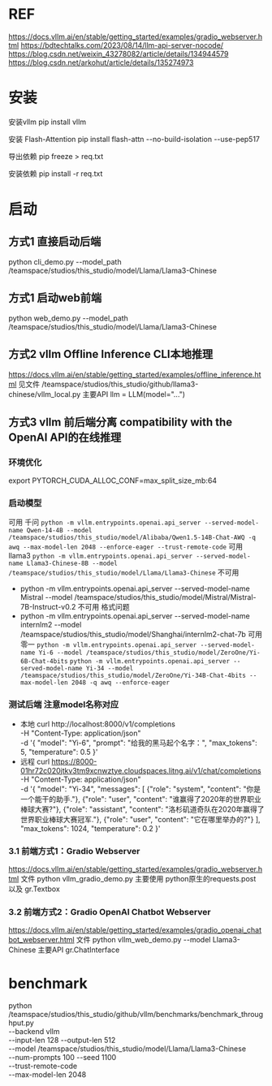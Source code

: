 # REF
https://docs.vllm.ai/en/stable/getting_started/examples/gradio_webserver.html
https://bdtechtalks.com/2023/08/14/llm-api-server-nocode/
https://blog.csdn.net/weixin_43278082/article/details/134944579
https://blog.csdn.net/arkohut/article/details/135274973


# 安装
安装vllm
pip install vllm

安装 Flash-Attention
pip install flash-attn --no-build-isolation --use-pep517

导出依赖
pip freeze > req.txt

安装依赖
pip install -r req.txt


# 启动
## 方式1 直接启动后端
python cli_demo.py --model_path /teamspace/studios/this_studio/model/Llama/Llama3-Chinese
## 方式1 启动web前端
python web_demo.py --model_path /teamspace/studios/this_studio/model/Llama/Llama3-Chinese

## 方式2 vllm Offline Inference CLI本地推理
https://docs.vllm.ai/en/stable/getting_started/examples/offline_inference.html
见文件 /teamspace/studios/this_studio/github/llama3-chinese/vllm_local.py
主要API llm = LLM(model="...")

## 方式3 vllm 前后端分离 compatibility with the OpenAI API的在线推理
### 环境优化
export PYTORCH_CUDA_ALLOC_CONF=max_split_size_mb:64
### 启动模型
可用 千问
`python -m vllm.entrypoints.openai.api_server --served-model-name Qwen-14-4B --model /teamspace/studios/this_studio/model/Alibaba/Qwen1.5-14B-Chat-AWQ -q awq --max-model-len 2048 --enforce-eager --trust-remote-code`
可用 llama3
`python -m vllm.entrypoints.openai.api_server --served-model-name Llama3-Chinese-8B --model /teamspace/studios/this_studio/model/Llama/Llama3-Chinese`
不可用
- python -m vllm.entrypoints.openai.api_server --served-model-name Mistral --model /teamspace/studios/this_studio/model/Mistral/Mistral-7B-Instruct-v0.2
不可用 格式问题
- python -m vllm.entrypoints.openai.api_server --served-model-name internlm2 --model /teamspace/studios/this_studio/model/Shanghai/internlm2-chat-7b
可用 零一
`python -m vllm.entrypoints.openai.api_server --served-model-name Yi-6 --model /teamspace/studios/this_studio/model/ZeroOne/Yi-6B-Chat-4bits`
`python -m vllm.entrypoints.openai.api_server --served-model-name Yi-34 --model /teamspace/studios/this_studio/model/ZeroOne/Yi-34B-Chat-4bits --max-model-len 2048 -q awq --enforce-eager`
### 测试后端 注意model名称对应
- 本地
curl http://localhost:8000/v1/completions \
-H "Content-Type: application/json" \
-d '{
    "model": "Yi-6",
    "prompt": "给我的黑马起个名字：",
    "max_tokens": 5,
    "temperature": 0.5
}'
- 远程
curl https://8000-01hr72c020jtkv3tm9xcnwztye.cloudspaces.litng.ai/v1/chat/completions \
-H "Content-Type: application/json" \
-d '{
    "model": "Yi-34",
    "messages": [
        {"role": "system", "content": "你是一个能干的助手."},
        {"role": "user", "content": "谁赢得了2020年的世界职业棒球大赛?"},
        {"role": "assistant", "content": "洛杉矶道奇队在2020年赢得了世界职业棒球大赛冠军."},
        {"role": "user", "content": "它在哪里举办的?"}
    ],
    "max_tokens": 1024,
    "temperature": 0.2
}'
### 3.1 前端方式1：Gradio Webserver
https://docs.vllm.ai/en/stable/getting_started/examples/gradio_webserver.html
文件 python vllm_gradio_demo.py
主要使用 python原生的requests.post 以及 gr.Textbox
### 3.2 前端方式2：Gradio OpenAI Chatbot Webserver
https://docs.vllm.ai/en/stable/getting_started/examples/gradio_openai_chatbot_webserver.html
文件 python vllm_web_demo.py --model Llama3-Chinese
主要API gr.ChatInterface


# benchmark
python /teamspace/studios/this_studio/github/vllm/benchmarks/benchmark_throughput.py \
    --backend vllm \
    --input-len 128 --output-len 512 \
    --model /teamspace/studios/this_studio/model/Llama/Llama3-Chinese \
    <!-- -q awq \ -->
    --num-prompts 100 --seed 1100 \
    --trust-remote-code \
    --max-model-len 2048

